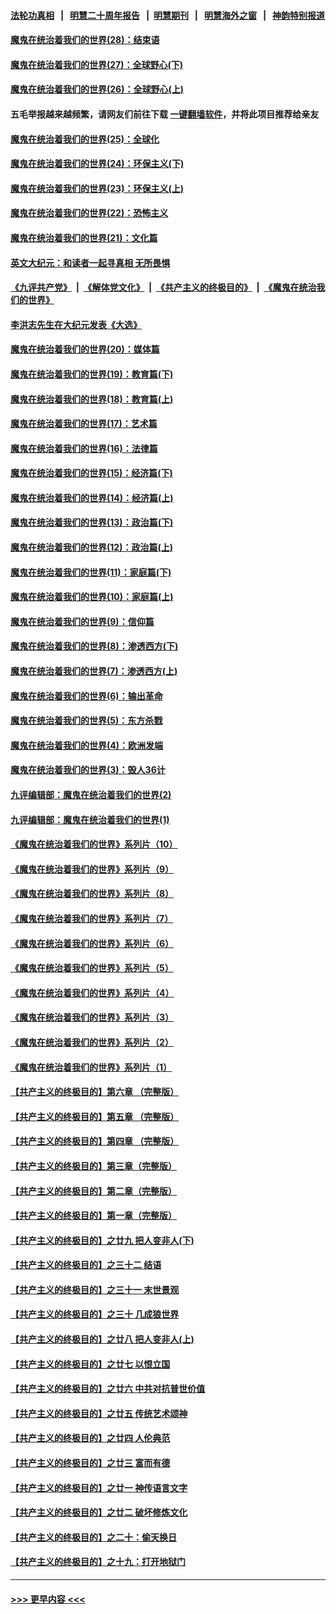 #### [法轮功真相](https://github.com/gfw-breaker/truth/blob/master/README.md?t=0) &nbsp;&nbsp;|&nbsp;&nbsp; [明慧二十周年报告](https://github.com/gfw-breaker/mh-reports/blob/master/README.md?t=0) &nbsp;&nbsp;|&nbsp;&nbsp;[明慧期刊](https://github.com/gfw-breaker/mh-qikan) &nbsp;&nbsp;|&nbsp;&nbsp; [明慧海外之窗](https://github.com/gfw-breaker/mh-news/blob/master/README.md?t=0) &nbsp;&nbsp;|&nbsp;&nbsp; [神韵特别报道](https://github.com/gfw-breaker/mh-news/blob/master/shenyun.md?t=0)
#### [魔鬼在统治着我们的世界(28)：结束语](../pages/nsc422/n10936246.md?t=06221102) 
#### [魔鬼在统治着我们的世界(27)：全球野心(下)](../pages/nsc422/n10928319.md?t=06221102) 
#### [魔鬼在统治着我们的世界(26)：全球野心(上)](../pages/nsc422/n10900318.md?t=06221102) 
#### 五毛举报越来越频繁，请网友们前往下载 [一键翻墙软件](https://github.com/gfw-breaker/ssr-accounts)，并将此项目推荐给亲友
#### [魔鬼在统治着我们的世界(25)：全球化](../pages/nsc422/n10788205.md?t=06221102) 
#### [魔鬼在统治着我们的世界(24)：环保主义(下)](../pages/nsc422/n10695307.md?t=06221102) 
#### [魔鬼在统治着我们的世界(23)：环保主义(上)](../pages/nsc422/n10688613.md?t=06221102) 
#### [魔鬼在统治着我们的世界(22)：恐怖主义](../pages/nsc422/n10614727.md?t=06221102) 
#### [魔鬼在统治着我们的世界(21)：文化篇](../pages/nsc422/n10597706.md?t=06221102) 
#### [英文大纪元：和读者一起寻真相 无所畏惧](../pages/nsc422/n12542027.md?t=06221102) 
#### [《九评共产党》](https://github.com/begood0513/9ping.md/blob/master/README.md) &nbsp;|&nbsp; [《解体党文化》](../../../../jtdwh.md/blob/master/README.md)  &nbsp;|&nbsp; [《共产主义的终极目的》](../../../../gczydzjmd.md/blob/master/README.md) &nbsp;|&nbsp; [《魔鬼在统治我们的世界》](../../../../mgztzwmdsj.md/blob/master/README.md) 
#### [李洪志先生在大纪元发表《大选》](../pages/nsc422/n12534746.md?t=06221102) 
#### [魔鬼在统治着我们的世界(20)：媒体篇](../pages/nsc422/n10586579.md?t=06221102) 
#### [魔鬼在统治着我们的世界(19)：教育篇(下)](../pages/nsc422/n10564808.md?t=06221102) 
#### [魔鬼在统治着我们的世界(18)：教育篇(上)](../pages/nsc422/n10526970.md?t=06221102) 
#### [魔鬼在统治着我们的世界(17)：艺术篇](../pages/nsc422/n10499093.md?t=06221102) 
#### [魔鬼在统治着我们的世界(16)：法律篇](../pages/nsc422/n10485969.md?t=06221102) 
#### [魔鬼在统治着我们的世界(15)：经济篇(下)](../pages/nsc422/n10469975.md?t=06221102) 
#### [魔鬼在统治着我们的世界(14)：经济篇(上)](../pages/nsc422/n10457370.md?t=06221102) 
#### [魔鬼在统治着我们的世界(13)：政治篇(下)](../pages/nsc422/n10448270.md?t=06221102) 
#### [魔鬼在统治着我们的世界(12)：政治篇(上)](../pages/nsc422/n10444576.md?t=06221102) 
#### [魔鬼在统治着我们的世界(11)：家庭篇(下)](../pages/nsc422/n10440961.md?t=06221102) 
#### [魔鬼在统治着我们的世界(10)：家庭篇(上)](../pages/nsc422/n10435448.md?t=06221102) 
#### [魔鬼在统治着我们的世界(9)：信仰篇](../pages/nsc422/n10432159.md?t=06221102) 
#### [魔鬼在统治着我们的世界(8)：渗透西方(下)](../pages/nsc422/n10429603.md?t=06221102) 
#### [魔鬼在统治着我们的世界(7)：渗透西方(上)](../pages/nsc422/n10426013.md?t=06221102) 
#### [魔鬼在统治着我们的世界(6)：输出革命](../pages/nsc422/n10421536.md?t=06221102) 
#### [魔鬼在统治着我们的世界(5)：东方杀戮](../pages/nsc422/n10417707.md?t=06221102) 
#### [魔鬼在统治着我们的世界(4)：欧洲发端](../pages/nsc422/n10414890.md?t=06221102) 
#### [魔鬼在统治着我们的世界(3)：毁人36计](../pages/nsc422/n10411583.md?t=06221102) 
#### [九评编辑部：魔鬼在统治着我们的世界(2)](../pages/nsc422/n10410036.md?t=06221102) 
#### [九评编辑部：魔鬼在统治着我们的世界(1)](../pages/nsc422/n10406825.md?t=06221102) 
#### [《魔鬼在统治着我们的世界》系列片（10）](../pages/nsc422/n12292670.md?t=06221102) 
#### [《魔鬼在统治着我们的世界》系列片（9）](../pages/nsc422/n12290859.md?t=06221102) 
#### [《魔鬼在统治着我们的世界》系列片（8）](../pages/nsc422/n12287445.md?t=06221102) 
#### [《魔鬼在统治着我们的世界》系列片（7）](../pages/nsc422/n12283425.md?t=06221102) 
#### [《魔鬼在统治着我们的世界》系列片（6）](../pages/nsc422/n12282314.md?t=06221102) 
#### [《魔鬼在统治着我们的世界》系列片（5）](../pages/nsc422/n12281419.md?t=06221102) 
#### [《魔鬼在统治着我们的世界》系列片（4）](../pages/nsc422/n12274024.md?t=06221102) 
#### [《魔鬼在统治着我们的世界》系列片（3）](../pages/nsc422/n12271322.md?t=06221102) 
#### [《魔鬼在统治着我们的世界》系列片（2）](../pages/nsc422/n12269049.md?t=06221102) 
#### [《魔鬼在统治着我们的世界》系列片（1）](../pages/nsc422/n12267575.md?t=06221102) 
#### [【共产主义的终极目的】第六章 （完整版）](../pages/nsc422/n11428913.md?t=06221102) 
#### [【共产主义的终极目的】第五章 （完整版）](../pages/nsc422/n11428912.md?t=06221102) 
#### [【共产主义的终极目的】第四章 （完整版）](../pages/nsc422/n11428907.md?t=06221102) 
#### [【共产主义的终极目的】第三章（完整版）](../pages/nsc422/n11428848.md?t=06221102) 
#### [【共产主义的终极目的】第二章（完整版）](../pages/nsc422/n11428831.md?t=06221102) 
#### [【共产主义的终极目的】第一章（完整版）](../pages/nsc422/n11417651.md?t=06221102) 
#### [【共产主义的终极目的】之廿九 把人变非人(下)](../pages/nsc422/n11344140.md?t=06221102) 
#### [【共产主义的终极目的】之三十二 结语](../pages/nsc422/n11360535.md?t=06221102) 
#### [【共产主义的终极目的】之三十一 末世景观](../pages/nsc422/n11351129.md?t=06221102) 
#### [【共产主义的终极目的】之三十 几成狼世界](../pages/nsc422/n11348280.md?t=06221102) 
#### [【共产主义的终极目的】之廿八 把人变非人(上)](../pages/nsc422/n11340492.md?t=06221102) 
#### [【共产主义的终极目的】之廿七 以恨立国](../pages/nsc422/n11336944.md?t=06221102) 
#### [【共产主义的终极目的】之廿六 中共对抗普世价值](../pages/nsc422/n11324785.md?t=06221102) 
#### [【共产主义的终极目的】之廿五 传统艺术颂神](../pages/nsc422/n11296396.md?t=06221102) 
#### [【共产主义的终极目的】之廿四 人伦典范](../pages/nsc422/n11296397.md?t=06221102) 
#### [【共产主义的终极目的】之廿三 富而有德](../pages/nsc422/n11283598.md?t=06221102) 
#### [【共产主义的终极目的】之廿一 神传语言文字](../pages/nsc422/n11263265.md?t=06221102) 
#### [【共产主义的终极目的】之廿二 破坏修炼文化](../pages/nsc422/n11245728.md?t=06221102) 
#### [【共产主义的终极目的】之二十：偷天换日](../pages/nsc422/n11238846.md?t=06221102) 
#### [【共产主义的终极目的】之十九：打开地狱门](../pages/nsc422/n11206376.md?t=06221102) 

----
#### [ >>> 更早内容 <<< ](../indexes/nsc422-earlier.md)
